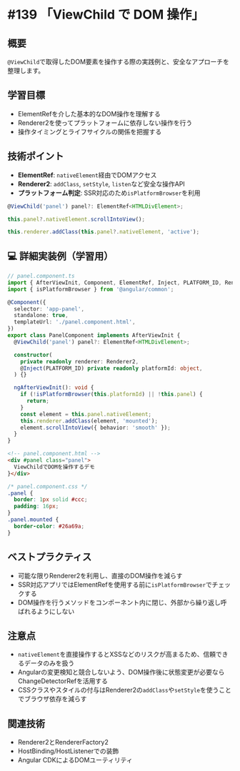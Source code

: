 # #139 「ViewChild で DOM 操作」

## 概要
`@ViewChild`で取得したDOM要素を操作する際の実践例と、安全なアプローチを整理します。

## 学習目標
- ElementRefを介した基本的なDOM操作を理解する
- Renderer2を使ってプラットフォームに依存しない操作を行う
- 操作タイミングとライフサイクルの関係を把握する

## 技術ポイント
- **ElementRef**: `nativeElement`経由でDOMアクセス
- **Renderer2**: `addClass`, `setStyle`, `listen`など安全な操作API
- **プラットフォーム判定**: SSR対応のため`isPlatformBrowser`を利用

```typescript
@ViewChild('panel') panel?: ElementRef<HTMLDivElement>;
```

```typescript
this.panel?.nativeElement.scrollIntoView();
```

```typescript
this.renderer.addClass(this.panel?.nativeElement, 'active');
```

## 💻 詳細実装例（学習用）
```typescript
// panel.component.ts
import { AfterViewInit, Component, ElementRef, Inject, PLATFORM_ID, Renderer2, ViewChild } from '@angular/core';
import { isPlatformBrowser } from '@angular/common';

@Component({
  selector: 'app-panel',
  standalone: true,
  templateUrl: './panel.component.html',
})
export class PanelComponent implements AfterViewInit {
  @ViewChild('panel') panel?: ElementRef<HTMLDivElement>;

  constructor(
    private readonly renderer: Renderer2,
    @Inject(PLATFORM_ID) private readonly platformId: object,
  ) {}

  ngAfterViewInit(): void {
    if (!isPlatformBrowser(this.platformId) || !this.panel) {
      return;
    }
    const element = this.panel.nativeElement;
    this.renderer.addClass(element, 'mounted');
    element.scrollIntoView({ behavior: 'smooth' });
  }
}
```

```html
<!-- panel.component.html -->
<div #panel class="panel">
  ViewChildでDOMを操作するデモ
}</div>
```

```css
/* panel.component.css */
.panel {
  border: 1px solid #ccc;
  padding: 16px;
}
.panel.mounted {
  border-color: #26a69a;
}
```

## ベストプラクティス
- 可能な限りRenderer2を利用し、直接のDOM操作を減らす
- SSR対応アプリではElementRefを使用する前に`isPlatformBrowser`でチェックする
- DOM操作を行うメソッドをコンポーネント内に閉じ、外部から繰り返し呼ばれるようにしない

## 注意点
- `nativeElement`を直接操作するとXSSなどのリスクが高まるため、信頼できるデータのみを扱う
- Angularの変更検知と競合しないよう、DOM操作後に状態変更が必要ならChangeDetectorRefを活用する
- CSSクラスやスタイルの付与はRenderer2の`addClass`や`setStyle`を使うことでブラウザ依存を減らす

## 関連技術
- Renderer2とRendererFactory2
- HostBinding/HostListenerでの装飾
- Angular CDKによるDOMユーティリティ
